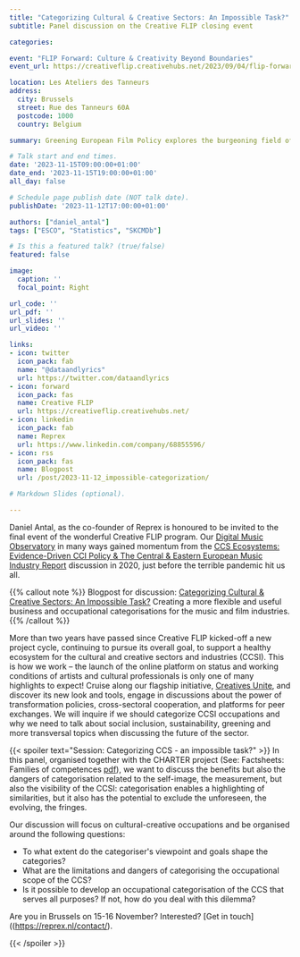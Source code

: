 ```yaml
---
title: "Categorizing Cultural & Creative Sectors: An Impossible Task?"
subtitle: Panel discussion on the Creative FLIP closing event

categories:

event: "FLIP Forward: Culture & Creativity Beyond Boundaries" 
event_url: https://creativeflip.creativehubs.net/2023/09/04/flip-forward-culture-and-creativity-beyond-boundaries/

location: Les Ateliers des Tanneurs
address:
  city: Brussels
  street: Rue des Tanneurs 60A
  postcode: 1000
  country: Belgium

summary: Greening European Film Policy explores the burgeoning field of environmentally sustainable production in the European film industries.

# Talk start and end times.
date: '2023-11-15T09:00:00+01:00'
date_end: '2023-11-15T19:00:00+01:00'
all_day: false

# Schedule page publish date (NOT talk date).
publishDate: '2023-11-12T17:00:00+01:00'

authors: ["daniel_antal"]
tags: ["ESCO", "Statistics", "SKCMDb"]

# Is this a featured talk? (true/false)
featured: false

image:
  caption: ''
  focal_point: Right

url_code: ''
url_pdf: ''
url_slides: ''
url_video: ''

links:
- icon: twitter
  icon_pack: fab
  name: "@dataandlyrics"
  url: https://twitter.com/dataandlyrics
- icon: forward
  icon_pack: fas
  name: Creative FLIP
  url: https://creativeflip.creativehubs.net/
- icon: linkedin
  icon_pack: fab
  name: Reprex
  url: https://www.linkedin.com/company/68855596/
- icon: rss
  icon_pack: fas
  name: Blogpost
  url: /post/2023-11-12_impossible-categorization/

# Markdown Slides (optional).

---
```


Daniel Antal, as the co-founder of Reprex is honoured to be invited to the final event of the wonderful Creative FLIP program. Our [Digital Music Observatory](https://music.dataobservatory.eu/) in many ways gained momentum from the [CCS Ecosystems: Evidence-Driven CCI Policy & The Central & Eastern European Music Industry Report](https://music.dataobservatory.eu/post/2020-01-30-ceereport/) discussion in 2020, just before the terrible pandemic hit us all.

{{% callout note %}}
Blogpost for discussion: [Categorizing Cultural & Creative Sectors: An Impossible Task?](/post/2023-11-12_impossible-categorization/) Creating a more flexible and useful business and occupational categorisations for the music and film industries.
{{% /callout %}}

More than two years have passed since Creative FLIP kicked-off a new project cycle, continuing to pursue its overall goal, to support a healthy ecosystem for the cultural and creative sectors and industries (CCSI).  This is how we work – the launch of the online platform on status and working conditions of artists and cultural professionals is only one of many highlights to expect! Cruise along our flagship initiative, [Creatives Unite](https://creativesunite.eu/), and discover its new look and tools, engage in discussions about the power of transformation policies, cross-sectoral cooperation, and platforms for peer exchanges. We will inquire if we should categorize CCSI occupations and why we need to talk about social inclusion, sustainability, greening and more transversal topics when discussing the future of the sector.


{{< spoiler text="Session: Categorizing CCS - an impossible task?" >}}
In this panel, organised together with the CHARTER project (See: Factsheets: Families of competences [pdf](https://charter-alliance.eu/wp-content/uploads/2022/07/D2.2-Factsheets-Families_of_competences_FINAL.pdf)), we want to discuss the benefits but also the dangers of categorisation related to the self-image, the measurement, but also the visibility of the CCSI: categorisation enables a highlighting of similarities, but it also has the potential to exclude the unforeseen, the evolving, the fringes.

Our discussion will focus on cultural-creative occupations and be organised around the following questions:

- To what extent do the categoriser's viewpoint and goals shape the categories?
- What are the limitations and dangers of categorising the occupational scope of the CCS?
- Is it possible to develop an occupational categorisation of the CCS that serves all purposes? If not, how do you deal with this dilemma?

Are you in Brussels on 15-16 November? Interested? [Get in touch]((https://reprex.nl/contact/).

{{< /spoiler >}}

